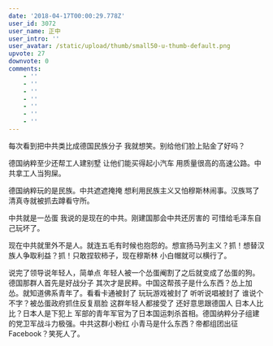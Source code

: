 ```yaml
---
date: '2018-04-17T00:00:29.778Z'
user_id: 3072
user_name: 正中
user_intro: ''
user_avatar: /static/upload/thumb/small50-u-thumb-default.png
upvote: 27
downvote: 0
comments:
    - ''
    - ''
    - ''
    - ''
    - ''
    - ''
    - ''
---
```


每次看到把中共类比成德国民族分子 我就想笑。别给他们脸上贴金了好吗？

德国纳粹至少还帮工人建别墅 让他们能买得起小汽车 用质量很高的高速公路。中共拿工人当狗屎。

德国纳粹玩的是民族。中共遮遮掩掩 想利用民族主义又怕穆斯林闹事。汉族骂了清真寺就被抓去蹲看守所。

中共就是一怂蛋 我说的是现在的中共。刚建国那会中共还厉害的 可惜给毛泽东自己玩坏了。

现在中共就里外不是人。就连五毛有时候也抱怨的。想宣扬马列主义？抓！想替汉族人争取利益？抓！只敢捏软柿子，现在穆斯林 小白帽就可以横行了。

说完了领导说年轻人，简单点 年轻人被一个怂蛋阉割了之后就变成了怂蛋的狗。德国那群人首先是好战分子 其次才是民粹。中国这帮孩子是什么东西？怂上加怂。就知道佛系青年了。看看卡通被封了 玩玩游戏被封了 听听说唱被封了 谁说个不字？被怂蛋政府抓住反复扇脸 这群年轻人都接受了 还好意思跟德国人 日本人比比？日本人是下犯上 军部的青年军官为了日本国运刺杀首相。德国纳粹分子组建的党卫军战斗力极强。中共这群小粉红 小青马是什么东西？帝都组团出征Facebook？笑死人了。
